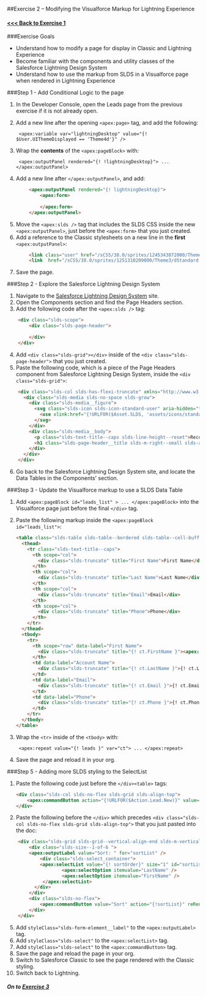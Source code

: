 ##Exercise 2 – Modifying the Visualforce Markup for Lightning Experience

#### [<<< Back to Exercise 1](README.md)

###Exercise Goals

* Understand how to modify a page for display in Classic and Lightning Experience
* Become familiar with the components and utility classes of the Salesforce Lightning Design System
* Understand how to use the markup from SLDS in a Visualforce page when rendered in Lightning Experience

###Step 1 - Add Conditional Logic to the page

1. In the Developer Console, open the Leads page from the previous exercise if it is not already open.
2. Add a new line after the opening `<apex:page>` tag, and add the following:

		<apex:variable var="lightningDesktop" value="{! $User.UIThemeDisplayed == 'Theme4d'}" />
	
3. Wrap the **contents** of the `<apex:pageBlock>` with:

		<apex:outputPanel rendered="{! !lightningDesktop}"> ... </apex:outputPanel>
		
4. Add a new line after `</apex:outputPanel>`, and add:

```html
		<apex:outputPanel rendered="{! lightningDesktop}">
			<apex:form>
			
			</apex:form>
		</apex:outputPanel>
```
		
5. Move the `<apex:slds />` tag that includes the SLDS CSS inside the new `<apex:outputPanel>`, just before the `<apex:form>` that you just created.
6. Add a reference to the Classic stylesheets on a new line in the **first** `<apex:outputPanel>`:

```html
		<link class="user" href="/sCSS/38.0/sprites/1245343872000/Theme3/default/elements.css" rel="stylesheet" type="text/css" />
        <link  href="/sCSS/38.0/sprites/1251310209000/Theme3/dStandard.css" rel="stylesheet" type="text/css" />
```
    
7. Save the page.

###Step 2 - Explore the Salesforce Lightning Design System

1. Navigate to the [Salesforce Lightning Design System](http://getslds.com) site.
2. Open the Components section and find the Page Headers section.
3. Add the following code after the `<apex:slds />` tag:

```html
	<div class="slds-scope">
   		<div class="slds-page-header">
   		
   		</div>
	</div>
```

4. Add `<div class="slds-grid"></div>` inside of the `<div class="slds-page-header">` that you just created.
5. Paste the following code, which is a piece of the Page Headers component from Salesforce Lightning Design System, inside the `<div class="slds-grid">`:

```html
	<div class="slds-col slds-has-flexi-truncate" xmlns="http://www.w3.org/2000/svg" xmlns:xlink="http://www.w3.org/1999/xlink">
      <div class="slds-media slds-no-space slds-grow">
        <div class="slds-media__figure">
          <svg class="slds-icon slds-icon-standard-user" aria-hidden="true">
            <use xlink:href="{!URLFOR($Asset.SLDS, 'assets/icons/standard-sprite/svg/symbols.svg#lead')}"></use>
          </svg> 
        </div>
        <div class="slds-media__body">
          <p class="slds-text-title--caps slds-line-height--reset">Record Type</p>
          <h1 class="slds-page-header__title slds-m-right--small slds-align-middle slds-truncate" title="this should match the Record Title">Record Title</h1>
        </div>
      </div>
    </div>
```
    
6. Go back to the Salesforce Lightning Design System site, and locate the Data Tables in the Components' section.

###Step 3 - Update the Visualforce markup to use a SLDS Data Table

1. Add `<apex:pageBlock id="leads_list" > ... </apex:pageBlock>` into the Visualforce page just before the final `</div>` tag.
2. Paste the following markup inside the `<apex:pageBlock id="leads_list">`:

	```html
	<table class="slds-table slds-table--bordered slds-table--cell-buffer">
	  <thead>
	    <tr class="slds-text-title--caps">
	      <th scope="col">
	        <div class="slds-truncate" title="First Name">First Name</div>
	      </th>
	      <th scope="col">
	        <div class="slds-truncate" title="Last Name">Last Name</div>
	      </th>
	      <th scope="col">
	        <div class="slds-truncate" title="Email">Email</div>
	      </th>
	      <th scope="col">
	        <div class="slds-truncate" title="Phone">Phone</div>
	      </th>
	    </tr>
	  </thead>
	  <tbody>
	    <tr>
	      <th scope="row" data-label="First Name">
	        <div class="slds-truncate" title="{! ct.FirstName }"><apex:outputLink value="/{! ct.Id}">{! ct.FirstName }</apex:outputLink></div>
	      </th>
	      <td data-label="Account Name">
	        <div class="slds-truncate" title="{! ct.LastName }">{! ct.LastName }</div>
	      </td>
	      <td data-label="Email">
	        <div class="slds-truncate" title="{! ct.Email }">{! ct.Email }</div>
	      </td>
	      <td data-label="Phone">
	        <div class="slds-truncate" title="{! ct.Phone }">{! ct.Phone }</div>
	      </td>
	    </tr>
	  </tbody>
	</table>
	```

2. Wrap the `<tr>` inside of the `<tbody>` with:

		<apex:repeat value="{! leads }" var="ct"> ... </apex:repeat>

3. Save the page and reload it in your org.

###Step 5 - Adding more SLDS styling to the SelectList

1. Paste the following code just before the `</div><table>` tags:

	```html
	<div class="slds-col slds-no-flex slds-grid slds-align-top">
   		<apex:commandButton action="{!URLFOR($Action.Lead.New)}" value="New" styleClass="slds-button slds-button--neutral"/>
   	</div>
	```
	
2. Paste the following before the `</div>` which precedes `<div class="slds-col slds-no-flex slds-grid slds-align-top">` that you just pasted into the doc:

```html
	<div class="slds-grid slds-grid--vertical-align-end slds-m-vertical--small">
	    <div class="slds-size--1-of-6 ">
       	<apex:outputLabel value="Sort: " for="sortList" />
	      	<div class="slds-select_container">
          	<apex:selectList value="{! sortOrder}" size="1" id="sortList">
             		<apex:selectOption itemvalue="LastName" />
                	<apex:selectOption itemvalue="FirstName" />
             </apex:selectList>
          </div>
      	</div>
	   	<div class="slds-no-flex">
	        <apex:commandButton value="Sort" action="{!sortList}" reRender="leads_list" />
	    </div>
	</div>
```

5. Add `styleClass="slds-form-element__label"` to the `<apex:outputLabel>` tag.
6. Add `styleClass="slds-select"` to the `<apex:selectList>` tag.
7. Add `styleClass="slds-select"` to the `<apex:commandButton>` tag.
9. Save the page and reload the page in your org.
10. Switch to Salesforce Classic to see the page rendered with the Classic styling.
11. Switch back to Lightning.


##### On to **[Exercise 3](https://github.com/garazi/LightningAdoptionWorkshop/blob/master/docs/Exercise_3.md)**
